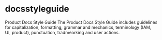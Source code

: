 # docsstyleguide
Product Docs Style Guide 
The Product Docs Style Guide includes guidelines for capitalization, formatting, grammar and mechanics, terminology (IAM, UI, product), punctuation, tradmearking and user actions. 
